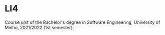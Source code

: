 # LI4
Course unit of the Bachelor's degree in Software Engineering, University of Minho, 2021/2022 (1st semester).
